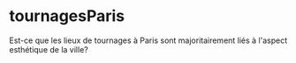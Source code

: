 # tournagesParis
Est-ce que les lieux de tournages à Paris sont majoritairement liés à l'aspect esthétique de la ville?
